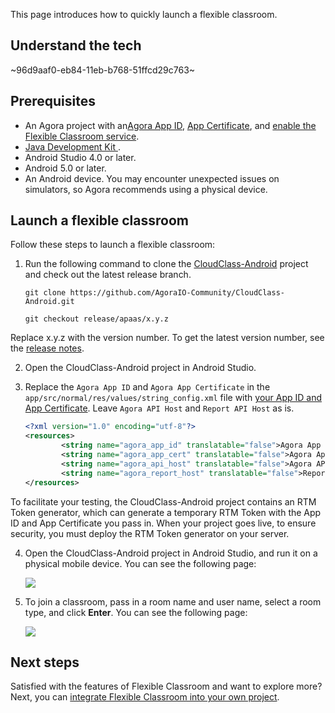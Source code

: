 This page introduces how to quickly launch a flexible classroom.

## Understand the tech

~96d9aaf0-eb84-11eb-b768-51ffcd29c763~

<a name="prerequisites"></a>

## Prerequisites

- An Agora project with an<a href="/cn/Agora%20Platform/get_appid_token#%E8%8E%B7%E5%8F%96-app-id" target="_blank">Agora App ID</a>, <a href="/cn/Agora%20Platform/get_appid_token#%E8%8E%B7%E5%8F%96-app-%E8%AF%81%E4%B9%A6" target="_blank">App Certificate</a>, and <a href="/cn/agora-class/agora_class_enable?platform=Android" target="_blank">enable the Flexible Classroom service</a>.
- [Java Development Kit ](https://www.oracle.com/java/technologies/javase-downloads.html).
- Android Studio 4.0 or later.
- Android 5.0 or later.
- An Android device. You may encounter unexpected issues on simulators, so Agora recommends using a physical device.

## Launch a flexible classroom

Follow these steps to launch a flexible classroom:

1. Run the following command to clone the [CloudClass-Android](https://github.com/AgoraIO-Community/CloudClass-Android) project and check out the latest release branch.

   ```
   git clone https://github.com/AgoraIO-Community/CloudClass-Android.git
   ```

   ```
   git checkout release/apaas/x.y.z
   ```

<div class="alert info">Replace x.y.z with the version number. To get the latest version number, see the <a href="/cn/agora-class/release_agora_class_android?platform=Android">release notes</a>.</div>

2. Open the CloudClass-Android project in Android Studio.

3. Replace the `Agora App ID` and `Agora App Certificate` in the `app/src/normal/res/values/string_config.xml` file with [your App ID and App Certificate](#prerequisites). Leave `Agora API Host` and `Report API Host` as is.

   ```xml
   <?xml version="1.0" encoding="utf-8"?>
   <resources>
           <string name="agora_app_id" translatable="false">Agora App ID</string>
           <string name="agora_app_cert" translatable="false">Agora App Certificate</string>
           <string name="agora_api_host" translatable="false">Agora API Host</string>
           <string name="agora_report_host" translatable="false">Report API Host</string>
   </resources>
   ```

<div class="alert info">To facilitate your testing, the CloudClass-Android project contains an RTM Token generator, which can generate a temporary RTM Token with the App ID and App Certificate you pass in. When your project goes live, to ensure security, you must deploy the RTM Token generator on your server.</div>

4. Open the CloudClass-Android project in Android Studio, and run it on a physical mobile device. You can see the following page:

   ![](https://web-cdn.agora.io/docs-files/1623315354864)

5. To join a classroom, pass in a room name and user name, select a room type, and click **Enter**. You can see the following page:

   ![](https://web-cdn.agora.io/docs-files/1622431132516)

## Next steps

Satisfied with the features of Flexible Classroom and want to explore more? Next, you can [integrate Flexible Classroom into your own project](/en/agora-class/agora_class_integrate_android?platform=Android).